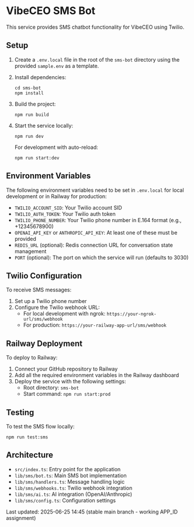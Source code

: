 # VibeCEO SMS Bot

This service provides SMS chatbot functionality for VibeCEO using Twilio.

## Setup

1. Create a `.env.local` file in the root of the `sms-bot` directory using the provided `sample.env` as a template.

2. Install dependencies:
   ```
   cd sms-bot
   npm install
   ```

3. Build the project:
   ```
   npm run build
   ```

4. Start the service locally:
   ```
   npm run dev
   ```
   
   For development with auto-reload:
   ```
   npm run start:dev
   ```

## Environment Variables

The following environment variables need to be set in `.env.local` for local development or in Railway for production:

- `TWILIO_ACCOUNT_SID`: Your Twilio account SID
- `TWILIO_AUTH_TOKEN`: Your Twilio auth token
- `TWILIO_PHONE_NUMBER`: Your Twilio phone number in E.164 format (e.g., +12345678900)
- `OPENAI_API_KEY` or `ANTHROPIC_API_KEY`: At least one of these must be provided
- `REDIS_URL` (optional): Redis connection URL for conversation state management
- `PORT` (optional): The port on which the service will run (defaults to 3030)

## Twilio Configuration

To receive SMS messages:

1. Set up a Twilio phone number
2. Configure the Twilio webhook URL:
   - For local development with ngrok: `https://your-ngrok-url/sms/webhook`
   - For production: `https://your-railway-app-url/sms/webhook`

## Railway Deployment

To deploy to Railway:

1. Connect your GitHub repository to Railway
2. Add all the required environment variables in the Railway dashboard
3. Deploy the service with the following settings:
   - Root directory: `sms-bot`
   - Start command: `npm run start:prod`

## Testing

To test the SMS flow locally:
```
npm run test:sms
```

## Architecture

- `src/index.ts`: Entry point for the application
- `lib/sms/bot.ts`: Main SMS bot implementation
- `lib/sms/handlers.ts`: Message handling logic
- `lib/sms/webhooks.ts`: Twilio webhook integration
- `lib/sms/ai.ts`: AI integration (OpenAI/Anthropic)
- `lib/sms/config.ts`: Configuration settings

Last updated: 2025-06-25 14:45 (stable main branch - working APP_ID assignment)